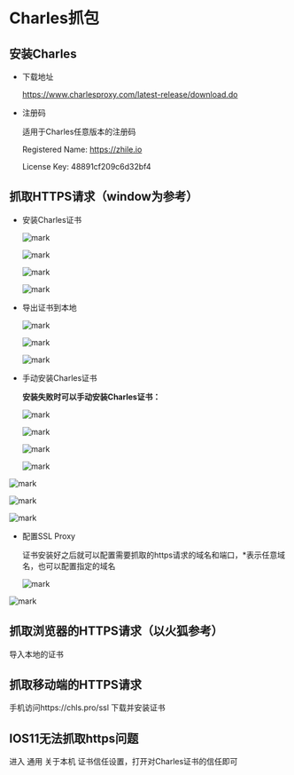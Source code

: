 # Charles抓包

## 安装Charles

- 下载地址

  https://www.charlesproxy.com/latest-release/download.do

- 注册码

  适用于Charles任意版本的注册码

  Registered Name: https://zhile.io

  License Key: 	48891cf209c6d32bf4

## 抓取HTTPS请求（window为参考）

- 安装Charles证书

  ![mark](https://gongyz.oss-cn-shenzhen.aliyuncs.com/blog/5v1rfqwFLDRh.png?imageslim)

  

  ![mark](https://gongyz.oss-cn-shenzhen.aliyuncs.com/blog/incCVI9nVBr2.png?imageslim)

  

  ![mark](https://gongyz.oss-cn-shenzhen.aliyuncs.com/blog/TKQJWUgobbGa.png?imageslim)

  

  ![mark](https://gongyz.oss-cn-shenzhen.aliyuncs.com/blog/5ok9zcRljGhB.png?imageslim)

  

- 导出证书到本地

  ![mark](https://gongyz.oss-cn-shenzhen.aliyuncs.com/blog/HzCmcbOncNX3.png?imageslim)

  

  ![mark](https://gongyz.oss-cn-shenzhen.aliyuncs.com/blog/HMRQRaoMTYN2.png?imageslim)

  

  ![mark](https://gongyz.oss-cn-shenzhen.aliyuncs.com/blog/u9oykHkMxbgd.png?imageslim)

- 手动安装Charles证书

  **安装失败时可以手动安装Charles证书：**

  ![mark](https://gongyz.oss-cn-shenzhen.aliyuncs.com/blog/Du3lpYwIhqQo.png?imageslim)

  

  ![mark](https://gongyz.oss-cn-shenzhen.aliyuncs.com/blog/eTBGr5gpib4c.png?imageslim)

  

  ![mark](https://gongyz.oss-cn-shenzhen.aliyuncs.com/blog/upELrJP1CbR7.png?imageslim)

  

  ![mark](https://gongyz.oss-cn-shenzhen.aliyuncs.com/blog/v24zOLsmAcza.png?imageslim)

![mark](https://gongyz.oss-cn-shenzhen.aliyuncs.com/blog/HwrlgXC3dtkM.png?imageslim)



![mark](https://gongyz.oss-cn-shenzhen.aliyuncs.com/blog/vh5nC5o6kdku.png?imageslim)



![mark](https://gongyz.oss-cn-shenzhen.aliyuncs.com/blog/HrkkwS5uGLEs.png?imageslim)

- 配置SSL Proxy

  证书安装好之后就可以配置需要抓取的https请求的域名和端口，*表示任意域名，也可以配置指定的域名

  ![mark](https://gongyz.oss-cn-shenzhen.aliyuncs.com/blog/nNVelNLulIfz.png?imageslim)



![mark](https://gongyz.oss-cn-shenzhen.aliyuncs.com/blog/cFaBsPGOSDhR.png?imageslim)

## 抓取浏览器的HTTPS请求（以火狐参考）

导入本地的证书

## 抓取移动端的HTTPS请求

手机访问https://chls.pro/ssl 下载并安装证书

## IOS11无法抓取https问题

进入 通用 关于本机 证书信任设置，打开对Charles证书的信任即可




